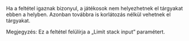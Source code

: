 Ha a feltétel igaznak bizonyul, a játékosok nem helyezhetnek el tárgyakat ebben a helyben. Azonban továbbra is korlátozás nélkül vehetnek el tárgyakat.

Megjegyzés: Ez a feltétel felülírja a „Limit stack input” paramétert.